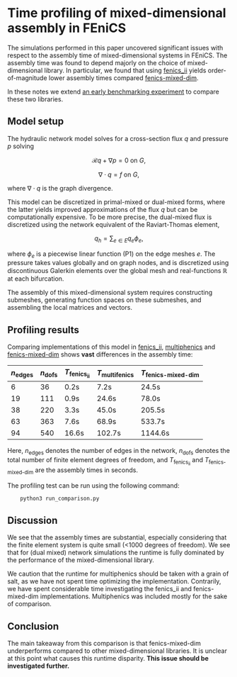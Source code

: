 # Time profiling of mixed-dimensional assembly in FEniCS

The simulations performed in this paper uncovered significant issues with respect to the assembly time of mixed-dimensional systems in FEniCS. The assembly time was found to depend majorly on the choice of mixed-dimensional library. In particular, we found that using [fenics_ii](https://github.com/MiroK/fenics_ii) yields order-of-magnitude lower assembly times compared [fenics-mixed-dim](https://dl.acm.org/doi/abs/10.1145/3471138).

In these notes we extend [an early benchmarking experiment](https://github.com/IngeborgGjerde/graphnics/blob/afc2a866b32e254a0382fea87cb6222737ce00af/demo/Tree%20profiling.ipynb) to compare these two libraries. 

## Model setup
The hydraulic network model solves for a cross-section flux $q$ and pressure $p$ solving

$$\mathcal{R} q + \nabla p = 0 \text{ on } G, $$

$$ \nabla \cdot q = f \text{ on }G, $$

where $\nabla \cdot q$ is the graph divergence.

This model can be discretized in primal-mixed or dual-mixed forms, where the latter yields improved approximations of the flux $q$ but can be computationally expensive. To be more precise, the dual-mixed flux is discretized using the network equivalent of the Raviart-Thomas element,

$$ q_h = \sum_{e \in E} q_e \phi_e, $$

where $\phi_e$ is a piecewise linear function (P1) on the edge meshes $e$. The pressure takes values globally and on graph nodes, and is discretized using discontinuous Galerkin elements over the global mesh and real-functions $\mathbb{R}$ at each bifurcation. 

The assembly of this mixed-dimensional system requires constructing submeshes, generating function spaces on these submeshes, and assembling the local matrices and vectors. 

## Profiling results

Comparing implementations of this model in [fenics_ii](https://github.com/MiroK/fenics_ii), [multiphenics](https://github.com/multiphenics/multiphenics) and [fenics-mixed-dim](https://dl.acm.org/doi/abs/10.1145/3471138) shows **vast** differences in the assembly time:

| $n_{\text{edges}}$  |  $n_{\text{dofs}}$ | $T_{\text{fenics}_\text{ii}}$  |  $T_{\text{multifenics}}$  |  $T_{\text{fenics-mixed-dim}}$  
|---|---|---|---|---|
|   6  | 36 |  0.2s  |  7.2s | 24.5s |
|  19  | 111 |  0.9s  |  24.6s | 78.0s |
|  38  | 220 |  3.3s  |  45.0s | 205.5s |
|  63  | 363 |  7.6s  |  68.9s | 533.7s |
|  94  | 540 |  16.6s  |  102.7s |   1144.6s |


Here, $n_{\text{edges}}$ denotes the number of edges in the network, $n_{\text{dofs}}$ denotes the total number of finite element degrees of freedom, and $T_{{\text{fenics}}_\text{ii}}$ and $T_{\text{fenics-mixed-dim}}$ are the assembly times in seconds.

The profiling test can be run using the following command:

```python
    python3 run_comparison.py
```

## Discussion
We see that the assembly times are substantial, especially considering that the finite element system is quite small (<1000 degrees of freedom). We see that for (dual mixed) network simulations the runtime is fully dominated by the performance of the mixed-dimensional library.  

We caution that the runtime for multiphenics should be taken with a grain of salt, as we have not spent time optimizing the implementation. Contrarily, we have spent considerable time investigating the fenics_ii and fenics-mixed-dim implementations. Multiphenics was included mostly for the sake of comparison.


## Conclusion
The main takeaway from this comparison is that fenics-mixed-dim underperforms compared to other mixed-dimensional libraries. It is unclear at this point what causes this runtime disparity. **This issue should be investigated further.**

